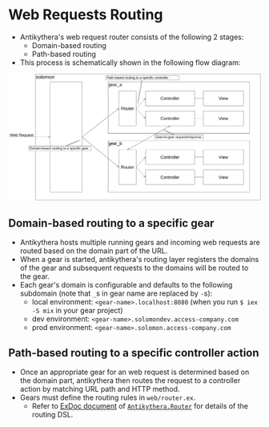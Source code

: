 # Web Requests Routing

- Antikythera's web request router consists of the following 2 stages:
    - Domain-based routing
    - Path-based routing
- This process is schematically shown in the following flow diagram:

![](../images/RequestHandlingFlow.png)

## Domain-based routing to a specific gear

- Antikythera hosts multiple running gears and incoming web requests are routed based on the domain part of the URL.
- When a gear is started, antikythera's routing layer registers the domains of the gear and subsequent requests to the domains will be routed to the gear.
- Each gear's domain is configurable and defaults to the following subdomain (note that `_`s in gear name are replaced by `-`s):
    - local environment: `<gear-name>.localhost:8080` (when you run `$ iex -S mix` in your gear project)
    - dev   environment: `<gear-name>.solomondev.access-company.com`
    - prod  environment: `<gear-name>.solomon.access-company.com`

## Path-based routing to a specific controller action

- Once an appropriate gear for an web request is determined based on the domain part,
  antikythera then routes the request to a controller action by matching URL path and HTTP method.
- Gears must define the routing rules in `web/router.ex`.
    - Refer to [ExDoc document](https://ac-console.solomondev.access-company.com/exdoc/antikythera/Antikythera.Router.html) of [`Antikythera.Router`](../../lib/web/router/router.ex) for details of the routing DSL.
